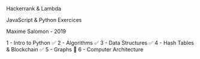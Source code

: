 Hackerrank & Lambda

JavaScript & Python Exercices

Maxime Salomon - 2019

1 - Intro to Python ✅
2 - Algorithms ✅
3 - Data Structures ✅
4 - Hash Tables & Blockchain ✅
5 - Graphs 🚧
6 - Computer Architecture
